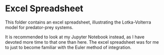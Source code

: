 # Excel Spreadsheet

This folder contains an excel spreadsheet, illustrating the Lotka-Volterra model for predator-prey systems. 

It is recommended to look at my Jupyter Notebook instead, as I have devoted more time to that one than here. The excel spreadsheet was for me to just to become familiar with the Euler method of integration.
